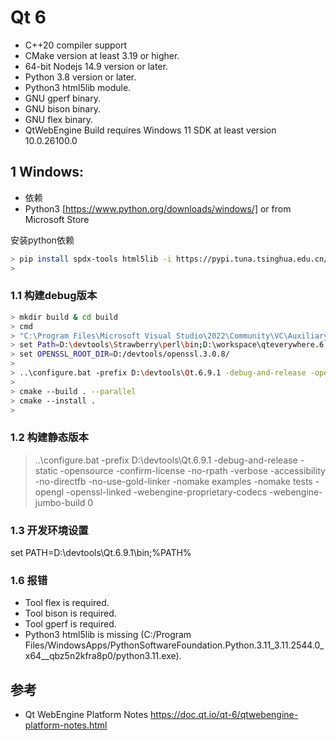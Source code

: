
# Qt 6

- C++20 compiler support
- CMake version at least 3.19 or higher.
- 64-bit Nodejs 14.9 version or later.
- Python 3.8 version or later.
- Python3 html5lib module.
- GNU gperf binary.
- GNU bison binary.
- GNU flex binary.
- QtWebEngine Build requires Windows 11 SDK at least version 10.0.26100.0

## 1 Windows:

- 依赖
- Python3 [https://www.python.org/downloads/windows/] or from Microsoft Store

安装python依赖
```bash
> pip install spdx-tools html5lib -i https://pypi.tuna.tsinghua.edu.cn/simple
>
```

### 1.1 构建debug版本
```bash
> mkdir build & cd build
> cmd
> "C:\Program Files\Microsoft Visual Studio\2022\Community\VC\Auxiliary\Build\vcvars64.bat"
> set Path=D:\devtools\Strawberry\perl\bin;D:\workspace\qteverywhere.6.9.1\gnuwin32\bin;%Path%
> set OPENSSL_ROOT_DIR=D:/devtools/openssl.3.0.8/
>
> ..\configure.bat -prefix D:\devtools\Qt.6.9.1 -debug-and-release -opensource -confirm-license -no-rpath -verbose -accessibility -no-directfb -no-use-gold-linker -nomake examples -nomake tests -opengl -openssl-linked -webengine-proprietary-codecs -webengine-jumbo-build 0
>
> cmake --build . --parallel
> cmake --install .
>
```

### 1.2 构建静态版本
> ..\configure.bat -prefix D:\devtools\Qt.6.9.1 -debug-and-release -static -opensource -confirm-license -no-rpath -verbose -accessibility -no-directfb -no-use-gold-linker -nomake examples -nomake tests -opengl -openssl-linked -webengine-proprietary-codecs -webengine-jumbo-build 0

### 1.3 开发环境设置

set PATH=D:\devtools\Qt.6.9.1\bin;%PATH%


### 1.6 报错
 * Tool flex is required.
 * Tool bison is required.
 * Tool gperf is required.
 * Python3 html5lib is missing (C:/Program Files/WindowsApps/PythonSoftwareFoundation.Python.3.11_3.11.2544.0_x64__qbz5n2kfra8p0/python3.11.exe).


## 参考
- Qt WebEngine Platform Notes https://doc.qt.io/qt-6/qtwebengine-platform-notes.html
